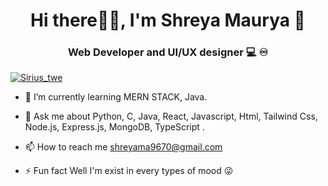 

### <h1 align='center'>Hi there🙋‍♂️, I'm Shreya Maurya 👋</h1>
<h3 align="center"> Web Developer and UI/UX designer 💻 ♾️</h3>

<p align="left"> <a href="https://twitter.com/Sirius_twe" target="blank"><img src="https://img.shields.io/twitter/follow/Sirius_twe?logo=twitter&style=for-the-badge" alt="Sirius_twe"  /></a> </p>

<!-- - 🔭 I’m currently working on [Tryeno Software]-->
<!--(https://github.com/CanisCoder/All-In-One-Application-) -->


- 🌱 I’m currently learning MERN STACK, Java.
<!--- 👯 I’m looking to collaborate on ...
- 🤔 I’m looking for help with ...-->
- 💬 Ask me about  Python, C, Java, React, Javascript, Html, Tailwind Css, Node.js, Express.js, MongoDB, TypeScript .

- 📫 How to reach me shreyama9670@gmail.com
<!--- 😄 Pronouns: ... -->
- ⚡ Fun fact Well I'm exist in every types of mood 😜
